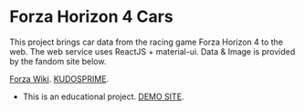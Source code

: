 # Forza Horizon 4 Cars

This project brings car data from the racing game Forza Horizon 4 to the web.
The web service uses ReactJS + material-ui.
Data & Image is provided by the fandom site below.

[Forza Wiki](https://forza.fandom.com/wiki/Forza_Horizon_4/Cars).
[KUDOSPRIME](https://www.kudosprime.com/fh4/carlist.php).

- This is an educational project.
[DEMO SITE](http://rankin.co.kr/fh4car/#/).
